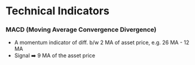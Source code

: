 # Technical Indicators

### MACD (Moving Average Convergence Divergence)

- A momentum indicator of diff. b/w 2 MA of asset price, e.g. 26 MA - 12 MA
- Signal :arrow_right: 9 MA  of the asset price